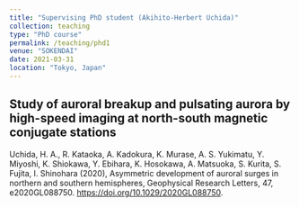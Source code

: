 ```yaml
---
title: "Supervising PhD student (Akihito-Herbert Uchida)"
collection: teaching
type: "PhD course"
permalink: /teaching/phd1
venue: "SOKENDAI"
date: 2021-03-31
location: "Tokyo, Japan"
---
```


Study of auroral breakup and pulsating aurora by high-speed imaging at north-south magnetic conjugate stations
----

Uchida, H. A., R. Kataoka, A. Kadokura, K. Murase, A. S. Yukimatu, Y. Miyoshi, K. Shiokawa, Y. Ebihara, K. Hosokawa, A. Matsuoka, S. Kurita, S. Fujita, I. Shinohara (2020), Asymmetric development of auroral surges in northern and southern hemispheres, Geophysical Research Letters, 47, e2020GL088750. https://doi.org/10.1029/2020GL088750.
